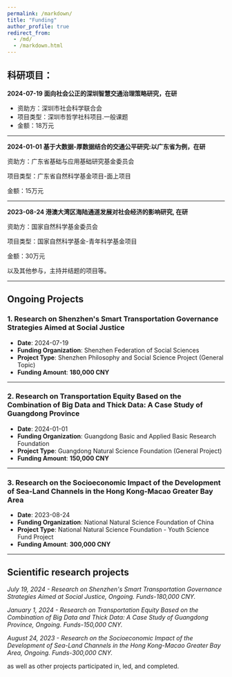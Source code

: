 ```yaml
---
permalink: /markdown/
title: "Funding"
author_profile: true
redirect_from: 
  - /md/
  - /markdown.html
---
```



## 科研项目：


**2024-07-19  面向社会公正的深圳智慧交通治理策略研究，在研**

- 资助方：深圳市社会科学联合会
- 项目类型：深圳市哲学社科项目.一般课题
- 金额：18万元

---

**2024-01-01  基于大数据-厚数据结合的交通公平研究:以广东省为例，在研**

资助方：广东省基础与应用基础研究基金委员会

项目类型：广东省自然科学基金项目-面上项目

金额：15万元

---

**2023-08-24  港澳大湾区海陆通道发展对社会经济的影响研究, 在研**

资助方：国家自然科学基金委员会

项目类型：国家自然科学基金-青年科学基金项目

金额：30万元


以及其他参与，主持并结题的项目等。


---
## Ongoing Projects

### 1. Research on Shenzhen's Smart Transportation Governance Strategies Aimed at Social Justice
- **Date**: 2024-07-19
- **Funding Organization**: Shenzhen Federation of Social Sciences
- **Project Type**: Shenzhen Philosophy and Social Science Project (General Topic)
- **Funding Amount**: **180,000 CNY**

---

### 2. Research on Transportation Equity Based on the Combination of Big Data and Thick Data: A Case Study of Guangdong Province
- **Date**: 2024-01-01
- **Funding Organization**: Guangdong Basic and Applied Basic Research Foundation
- **Project Type**: Guangdong Natural Science Foundation (General Project)
- **Funding Amount**: **150,000 CNY**

---

### 3. Research on the Socioeconomic Impact of the Development of Sea-Land Channels in the Hong Kong-Macao Greater Bay Area
- **Date**: 2023-08-24
- **Funding Organization**: National Natural Science Foundation of China
- **Project Type**: National Natural Science Foundation - Youth Science Fund Project
- **Funding Amount**: **300,000 CNY**

---


## Scientific research projects

*July 19, 2024 - Research on Shenzhen's Smart Transportation Governance Strategies Aimed at Social Justice, Ongoing. Funds-180,000 CNY.*

*January 1, 2024 - Research on Transportation Equity Based on the Combination of Big Data and Thick Data: A Case Study of Guangdong Province, Ongoing. Funds-150,000 CNY.*

*August 24, 2023 - Research on the Socioeconomic Impact of the Development of Sea-Land Channels in the Hong Kong-Macao Greater Bay Area, Ongoing. Funds-300,000 CNY.*

as well as other projects participated in, led, and completed.

